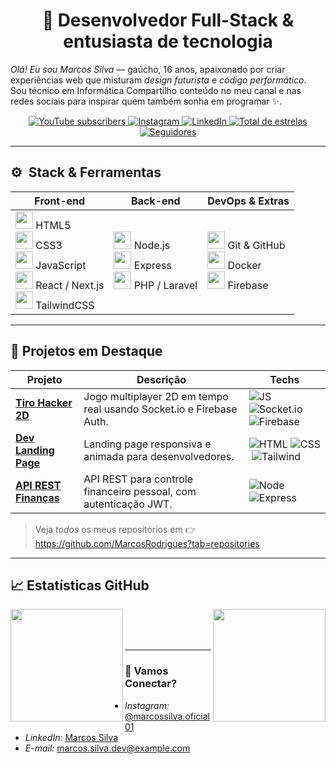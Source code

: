 <!-- ============================== HEADER ============================== -->
<h1 align="center">🚀 Desenvolvedor Full-Stack & entusiasta de tecnologia</h1>
<p align="center">
</p>

 *Olá! Eu sou Marcos Silva* — gaúcho, 16 anos, apaixonado por criar experiências web que misturam *design futurista* e *código performático*.  
Sou técnico em Informática 
 Compartilho conteúdo no meu canal e nas redes sociais para inspirar quem também sonha em programar ✨.

<!-- ============================== BADGES ============================== -->
<p align="center">
  <!-- YouTube -->
  <a href="https://www.youtube.com/@marcossilva" target="_blank">
    <img alt="YouTube subscribers" title="Inscreva-se no canal" 
         src="https://custom-icon-badges.demolab.com/youtube/channel/subscribers/UC-XXXXXXXXX?style=for-the-badge&label=Inscreva-se&logo=video&labelColor=CE4630&color=E05D44"/>
  </a>
  <!-- Instagram -->
  <a href="https://instagram.com/marcossilva.oficial01" target="_blank">
    <img alt="Instagram" title="Me siga no Instagram" 
         src="https://img.shields.io/badge/@marcossilva.oficial01-E4405F?style=for-the-badge&logo=instagram&logoColor=white"/>
  </a>
  <!-- LinkedIn -->
  <a href="https://www.linkedin.com/in/marcos-silva-dev" target="_blank">
    <img alt="LinkedIn" title="Conecte-se no LinkedIn" 
         src="https://img.shields.io/badge/LinkedIn-0A66C2?style=for-the-badge&logo=linkedin&logoColor=white"/>
  </a>
  <!-- GitHub Stars -->
  <a href="https://github.com/MarcosRodrigues?tab=repositories&sort=stargazers" target="_blank">
    <img alt="Total de estrelas" title="Total de estrelas no GitHub" 
         src="https://custom-icon-badges.demolab.com/github/stars/MarcosRodrigues?style=for-the-badge&label=Estrelas&logo=star&color=55960c&labelColor=488207"/>
  </a>
  <!-- Followers -->
  <a href="https://github.com/MarcosRodrigues?tab=followers" target="_blank">
    <img alt="Seguidores" title="Me siga no GitHub" 
         src="https://custom-icon-badges.demolab.com/github/followers/MarcosRodrigues?style=for-the-badge&label=Seguidores&logo=github&color=236ad3&labelColor=1155ba"/>
  </a>
</p>

---

## ⚙️ &nbsp;Stack & Ferramentas

| Front-end | Back-end | DevOps & Extras |
|-----------|----------|-----------------|
| <img width="28" src="https://cdn.jsdelivr.net/gh/devicons/devicon/icons/html5/html5-original.svg"/> HTML5 <br> <img width="28" src="https://cdn.jsdelivr.net/gh/devicons/devicon/icons/css3/css3-original.svg"/> CSS3 <br> <img width="28" src="https://cdn.jsdelivr.net/gh/devicons/devicon/icons/javascript/javascript-original.svg"/> JavaScript <br> <img width="28" src="https://cdn.jsdelivr.net/gh/devicons/devicon/icons/react/react-original.svg"/> React / Next.js <br> <img width="28" src="https://cdn.jsdelivr.net/gh/devicons/devicon/icons/tailwindcss/tailwindcss-plain.svg"/> TailwindCSS | <img width="28" src="https://cdn.jsdelivr.net/gh/devicons/devicon/icons/nodejs/nodejs-original.svg"/> Node.js <br> <img width="28" src="https://cdn.jsdelivr.net/gh/devicons/devicon/icons/express/express-original.svg"/> Express <br> <img width="28" src="https://cdn.jsdelivr.net/gh/devicons/devicon/icons/php/php-original.svg"/> PHP / Laravel | <img width="28" src="https://cdn.jsdelivr.net/gh/devicons/devicon/icons/git/git-original.svg"/> Git & GitHub <br> <img width="28" src="https://cdn.jsdelivr.net/gh/devicons/devicon/icons/docker/docker-original.svg"/> Docker <br> <img width="28" src="https://cdn.jsdelivr.net/gh/devicons/devicon/icons/firebase/firebase-plain.svg"/> Firebase |

---

## 🚧 Projetos em Destaque

| Projeto | Descrição | Techs |
|---------|-----------|-------|
| **[Tiro Hacker 2D](https://github.com/MarcosRodrigues/tiro-hacker-2d)** | Jogo multiplayer 2D em tempo real usando Socket.io e Firebase Auth. | ![JS](https://img.shields.io/badge/-JS-black?logo=javascript)&nbsp;![Socket.io](https://img.shields.io/badge/-Socket.io-black?logo=socket.io)&nbsp;![Firebase](https://img.shields.io/badge/-Firebase-black?logo=firebase) |
| **[Dev Landing Page](https://github.com/MarcosRodrigues/dev-landing-page)** | Landing page responsiva e animada para desenvolvedores. | ![HTML](https://img.shields.io/badge/-HTML5-black?logo=html5)&nbsp;![CSS](https://img.shields.io/badge/-CSS3-black?logo=css3)&nbsp;![Tailwind](https://img.shields.io/badge/-Tailwind-black?logo=tailwindcss) |
| **[API REST Finanças](https://github.com/MarcosRodrigues/finance-api)** | API REST para controle financeiro pessoal, com autenticação JWT. | ![Node](https://img.shields.io/badge/-Node.js-black?logo=node.js)&nbsp;![Express](https://img.shields.io/badge/-Express-black) |

> Veja *todos* os meus repositórios em 👉 <https://github.com/MarcosRodrigues?tab=repositories>

---

## 📈 Estatísticas GitHub
<p>
  <img align="left" height="180" src="https://github-readme-stats.vercel.app/api?username=MarcosRodrigues&show_icons=true&theme=tokyonight&include_all_commits=true&count_private=true" />
  <img align="right" height="180" src="https://github-readme-stats.vercel.app/api/top-langs/?username=MarcosRodrigues&theme=tokyonight&layout=compact&langs_count=8&hide=css" />
</p>

<br><br><br>

---

### 🤝 Vamos Conectar?
- *Instagram:* [@marcossilva.oficial01](https://instagram.com/marcossilva.oficial01)  
- *LinkedIn:* [Marcos Silva](https://www.linkedin.com/in/marcos-silva-dev/)  
- *E-mail:* marcos.silva.dev@example.com  

